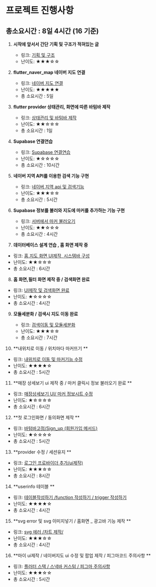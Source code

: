 # 프로젝트 진행사항

## 총소요시간 : 8일 4시간 (16 기준)

1. **시작에 앞서서 간단 기획 및 구조가 적혀있는 글**
    - 링크: [기획 및 구조](https://game-chanda.tistory.com/174)
    - 난이도: ★★★☆☆

2. **flutter_naver_map 네이버 지도 연결**
    - 링크: [네이버 지도 연결](https://game-chanda.tistory.com/175)
    - 난이도: ★★★★★
    - 총 소요시간 : 5일

3. **flutter provider 상태관리, 화면에 따른 바텀바 제작**
    - 링크: [상태관리 및 바텀바 제작](https://game-chanda.tistory.com/176)
    - 난이도: ★★☆☆☆
    - 총 소요시간 : 1일

4. **Supabase 연결연습**
    - 링크: [Supabase 연결연습](https://game-chanda.tistory.com/177)
    - 난이도: ★☆☆☆☆
    - 총 소요시간 : 10시간


5. **네이버 지역 API를 이용한 검색 기능 구현**
    - 링크: [네이버 지역 api 및 검색기능](https://game-chanda.tistory.com/178)
    - 난이도: ★★★☆☆
    - 총 소요시간 : 5시간

6. **Supabase 정보를 불러와 지도에 마커를 추가하는 기능 구현**
    - 링크: [서버에서 마커 불러오기](https://game-chanda.tistory.com/179)
    - 난이도: ★★☆☆☆
    - 총 소요시간 : 4시간

7. **데이터베이스 설계 연습 , 홈 화면 제작 중**

- 링크: [홈,지도 화면 UI제작, 시스템바 구성](https://game-chanda.tistory.com/180)
- 난이도: ★★☆☆☆
- 총 소요시간 : 6시간

8. **홈 화면,필터 화면 제작 중 / 검색화면 완료**

- 링크: [UI제작 및 검색화면 완료](https://game-chanda.tistory.com/181)
- 난이도: ★☆☆☆☆
- 총 소요시간 : 4시간

9. **모듈세분화 / 검색시 지도 이동 완료**
    - 링크: [검색이동 및 모듈세분화](https://game-chanda.tistory.com/182)
    - 난이도: ★★★☆☆
    - 총 소요시간 : 7시간

10. **내위치로 이동 / 위치마다 마커뜨기 **

- 링크: [내위치로 이동 및 마커기능 수정](https://game-chanda.tistory.com/183)
- 난이도: ★★★★☆
- 총 소요시간 : 5시간

11. **매장 상세보기 ui 제작 중 / 마커 클릭시 정보 불러오기 완료 **

- 링크: [매장상세보기 UI/ 마커 정보시트 수정](https://game-chanda.tistory.com/184)
- 난이도: ★☆☆☆☆
- 총 소요시간 : 6시간


12. **첫 로그인화면 / 동의화면 제작 **

- 링크: [바텀바고정/Sign_up (회원가입 메서드)](https://game-chanda.tistory.com/185)
- 난이도: ★☆☆☆☆
- 총 소요시간 : 5시간


13. **provider 수정 / 세션유지 **

- 링크: [로그인 프로바이더 추가/ui제작)](https://game-chanda.tistory.com/186)
- 난이도: ★★★☆☆
- 총 소요시간 : 8시간

14. **userinfo 테이블 **

- 링크: [테이블작성하기 /function 작성하기 / trigger 작성하기 ](https://game-chanda.tistory.com/187)
- 난이도: ★★★★☆
- 총 소요시간 : 4시간

15. **svg error 및 svg 이미지넣기 / 홈화면 _ 광고바 기능 제작 **

- 링크: [svg 에러 /차트 제작/](https://game-chanda.tistory.com/187)
- 난이도: ★★★☆☆
- 총 소요시간 : 4시간

16. **마이 ui제작 / 네이버지도 ui 수정 및 팝업 제작 / 피그마코드 주의사항 **

- 링크: [플러터 스택 / 스낵바 커스텀 / 피그마 주의사항](https://game-chanda.tistory.com/187)
- 난이도: ★★★☆☆
- 총 소요시간 : 5시간
